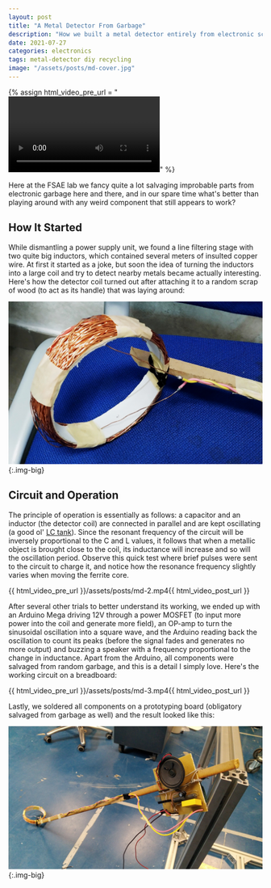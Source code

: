```yaml
---
layout: post
title: "A Metal Detector From Garbage"
description: "How we built a metal detector entirely from electronic scraps found around"
date: 2021-07-27
categories: electronics
tags: metal-detector diy recycling
image: "/assets/posts/md-cover.jpg"
---
```


{% assign html_video_pre_url = "<video controls class='vid-big'><source src='" %}
{% assign html_video_post_url = "' type='video/mp4'></video>" %}


Here at the FSAE lab we fancy quite a lot salvaging improbable parts from electronic garbage here and there, and in our spare time what's better than playing around with any weird component that still appears to work?

## How It Started
While dismantling a power supply unit, we found a line filtering stage with two quite big inductors, which contained several meters of insulted copper wire. At first it started as a joke, but soon the idea of turning the inductors into a large coil and try to detect nearby metals became actually interesting.
Here's how the detector coil turned out after attaching it to a random scrap of wood (to act as its handle) that was laying around:

![Detector coil winding](/assets/posts/md-1.jpg){:.img-big}

## Circuit and Operation
The principle of operation is essentially as follows: a capacitor and an inductor (the detector coil) are connected in parallel and are kept oscillating (a good ol' [LC tank](https://en.wikipedia.org/wiki/LC_circuit)). Since the resonant frequency of the circuit will be inversely proportional to the C and L values, it follows that when a metallic object is brought close to the coil, its inductance will increase and so will the oscillation period. Observe this quick test where brief pulses were sent to the circuit to charge it, and notice how the resonance frequency slightly varies when moving the ferrite core.

{{ html_video_pre_url }}/assets/posts/md-2.mp4{{ html_video_post_url }}

After several other trials to better understand its working, we ended up with an Arduino Mega driving 12V through a power MOSFET (to input more power into the coil and generate more field), an OP-amp to turn the sinusoidal oscillation into a square wave, and the Arduino reading back the oscillation to count its peaks (before the signal fades and generates no more output) and buzzing a speaker with a frequency proportional to the change in inductance. Apart from the Arduino, all components were salvaged from random garbage, and this is a detail I simply love. Here's the working circuit on a breadboard:

{{ html_video_pre_url }}/assets/posts/md-3.mp4{{ html_video_post_url }}

Lastly, we soldered all components on a prototyping board (obligatory salvaged from garbage as well) and the result looked like this:

![Finished DIY metal detector](/assets/posts/md-4.jpg){:.img-big}
